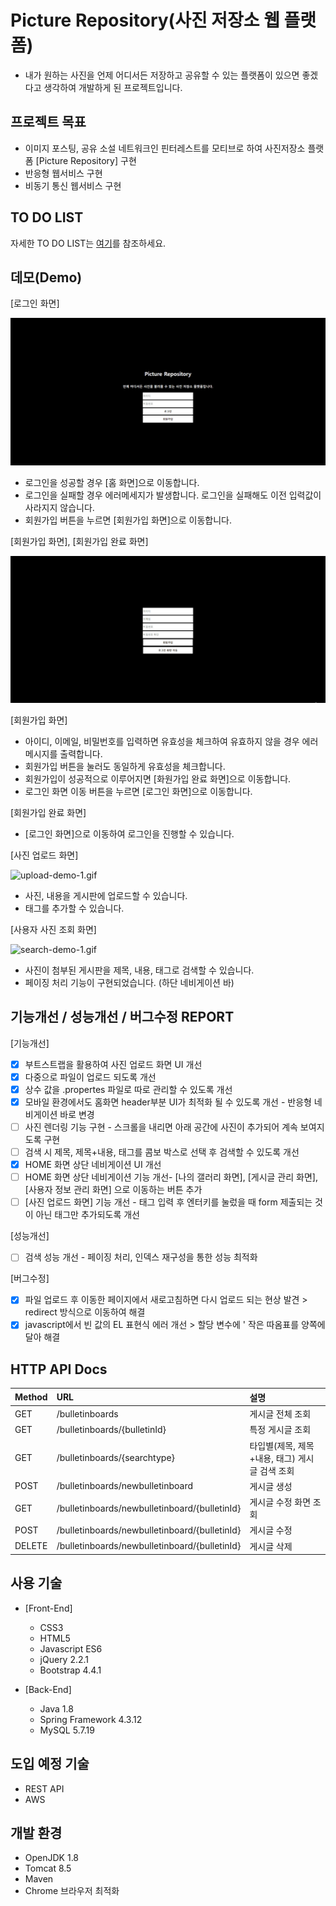 # Picture Repository(사진 저장소 웹 플랫폼)

- 내가 원하는 사진을 언제 어디서든 저장하고 공유할 수 있는 플랫폼이 있으면 좋겠다고 생각하여 개발하게 된 프로젝트입니다.

## 프로젝트 목표

- 이미지 포스팅, 공유 소설 네트워크인 핀터레스트를 모티브로 하여 사진저장소 플랫폼 [Picture Repository] 구현
- 반응형 웹서비스 구현
- 비동기 통신 웹서비스 구현

## **TO DO LIST**

자세한 TO DO LIST는 [여기](/docs/TO-DO-LIST.md)를 참조하세요.

## 데모(Demo)

[로그인 화면]

![login-demo-1.gif](/docs/images/login-demo-1.gif)
 - 로그인을 성공할 경우 [홈 화면]으로 이동합니다.
 - 로그인을 실패할 경우 에러메세지가 발생합니다. 로그인을 실패해도 이전 입력값이 사라지지 않습니다.
 - 회원가입 버튼을 누르면 [회원가입 화면]으로 이동합니다.

[회원가입 화면], [회원가입 완료 화면]

![join-demo-1.gif](/docs/images/join-demo-1.gif)

[회원가입 화면]

 - 아이디, 이메일, 비밀번호를 입력하면 유효성을 체크하여 유효하지 않을 경우 에러메시지를 출력합니다.
 - 회원가입 버튼을 눌러도 동일하게 유효성을 체크합니다.
 - 회원가입이 성공적으로 이루어지면 [화원가입 완료 화면]으로 이동합니다.
- 로그인 화면 이동 버튼을 누르면 [로그인 화면]으로 이동합니다.

[회원가입 완료 화면]

 - [로그인 화면]으로 이동하여 로그인을 진행할 수 있습니다.

[사진 업로드 화면]

![upload-demo-1.gif](/docs/images/upload-demo-1.gif)
 - 사진, 내용을 게시판에 업로드할 수 있습니다.
 - 태그를 추가할 수 있습니다.

[사용자 사진 조회 화면]

![search-demo-1.gif](/docs/images/search-demo-1.gif)
 - 사진이 첨부된 게시판을 제목, 내용, 태그로 검색할 수 있습니다.
 - 페이징 처리 기능이 구현되었습니다. (하단 네비게이션 바)

## 기능개선 / 성능개선 / 버그수정 REPORT

[기능개선]

- [x]  부트스트랩을 활용하여 사진 업로드 화면 UI 개선
- [x]  다중으로 파일이 업로드 되도록 개선
- [x]  상수 값을 .propertes 파일로 따로 관리할 수 있도록 개선
- [x]  모바일 환경에서도 홈화면 header부분 UI가 최적화 될 수 있도록 개선 - 반응형 네비게이션 바로 변경
- [ ]  사진 렌더링 기능 구현 - 스크롤을 내리면 아래 공간에 사진이 추가되어 계속 보여지도록 구현
- [ ]  검색 시 제목, 제목+내용, 태그를 콤보 박스로 선택 후 검색할 수 있도록 개선
- [x]  HOME 화면 상단 네비게이션 UI 개선
- [ ]  HOME 화면 상단 네비게이션 기능 개선- [나의 갤러리 화면], [게시글 관리 화면], [사용자 정보 관리 화면] 으로 이동하는 버튼 추가
- [ ]  [사진 업로드 화면] 기능 개선 - 태그 입력 후 엔터키를 눌렀을 때 form 제출되는 것이 아닌 태그만 추가되도록 개선

[성능개선]

- [ ]  검색 성능 개선 - 페이징 처리, 인덱스 재구성을 통한 성능 최적화

[버그수정]

- [x]  파일 업로드 후 이동한 페이지에서 새로고침하면 다시 업로드 되는 현상 발견 > redirect 방식으로 이동하여 해결
- [x]  javascript에서 빈 값의 EL 표현식 에러 개선 > 할당 변수에 ' 작은 따옴표를 양쪽에 달아 해결

## HTTP API Docs

|Method|URL|설명|
|:---|:---|:---|
|GET|/bulletinboards|게시글 전체 조회|
|GET|/bulletinboards/{bulletinId}|특정 게시글 조회|
|GET|/bulletinboards/{searchtype}|타입별(제목, 제목+내용, 태그) 게시글 검색 조회|
|POST|/bulletinboards/newbulletinboard|게시글 생성|
|GET|/bulletinboards/newbulletinboard/{bulletinId}|게시글 수정 화면 조회|
|POST|/bulletinboards/newbulletinboard/{bulletinId}|게시글 수정|
|DELETE|/bulletinboards/newbulletinboard/{bulletinId}|게시글 삭제|

## **사용 기술**

- [Front-End]
    - CSS3
    - HTML5
    - Javascript ES6
    - jQuery 2.2.1
    - Bootstrap 4.4.1

- [Back-End]
    - Java 1.8
    - Spring Framework 4.3.12
    - MySQL 5.7.19

## **도입 예정 기술**

- REST API
- AWS

## **개발 환경**

- OpenJDK 1.8
- Tomcat 8.5
- Maven
- Chrome 브라우저 최적화
